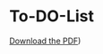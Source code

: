 # To-DO-List
[Download the PDF](https://drive.google.com/file/d/1Tree41bFmR7W0HwoWGPKiD3FfZ0MwNSk/view?usp=sharing))
